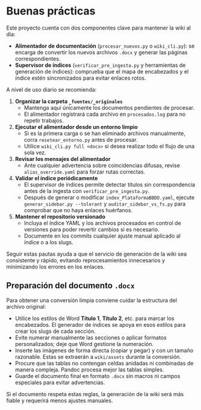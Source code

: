 # Buenas prácticas

Este proyecto cuenta con dos componentes clave para mantener la wiki al día:

- **Alimentador de documentación** (`procesar_nuevos.py` o `wiki_cli.py`): se encarga de convertir los nuevos archivos `.docx` y generar las páginas correspondientes.
- **Supervisor de índices** (`verificar_pre_ingesta.py` y herramientas de generación de índices): comprueba que el mapa de encabezados y el índice estén sincronizados para evitar enlaces rotos.

A nivel de uso diario se recomienda:

1. **Organizar la carpeta `_fuentes/_originales`**
   - Mantenga aquí únicamente los documentos pendientes de procesar.
   - El alimentador registrará cada archivo en `procesados.log` para no repetir trabajos.
2. **Ejecutar el alimentador desde un entorno limpio**
   - Si es la primera carga o se han eliminado archivos manualmente, corra `resetear_entorno.py` antes de procesar.
   - Utilice `wiki_cli.py full <docx>` si desea realizar todo el flujo de una sola vez.
3. **Revisar los mensajes del alimentador**
   - Ante cualquier advertencia sobre coincidencias difusas, revise `alias_override.yaml` para forzar rutas correctas.
4. **Validar el índice periódicamente**
   - El supervisor de índices permite detectar títulos sin correspondencia antes de la ingesta con `verificar_pre_ingesta.py`.
   - Después de generar o modificar `index_PlataformaBBDD.yaml`, ejecute `generar_sidebar.py --tolerant` y `auditar_sidebar_vs_fs.py` para comprobar que no haya enlaces huérfanos.
5. **Mantener el repositorio versionado**
   - Incluya el índice YAML y los archivos procesados en control de versiones para poder revertir cambios si es necesario.
   - Documente en los commits cualquier ajuste manual aplicado al índice o a los slugs.

Seguir estas pautas ayuda a que el servicio de generación de la wiki sea consistente y rápido, evitando reprocesamientos innecesarios y minimizando los errores en los enlaces.

## Preparación del documento `.docx`

Para obtener una conversión limpia conviene cuidar la estructura del archivo original:

* Utilice los estilos de Word **Título 1**, **Título 2**, etc. para marcar los encabezados. El generador de índices se apoya en esos estilos para crear los slugs de cada sección.
* Evite numerar manualmente las secciones o aplicar formatos personalizados; deje que Word gestione la numeración.
* Inserte las imágenes de forma directa (copiar y pegar) y con un tamaño razonable. Estas se extraerán a `wiki/assets` durante la conversión.
* Procure que las tablas no contengan celdas anidadas ni combinadas de manera compleja. Pandoc procesa mejor las tablas simples.
* Guarde el documento final en formato `.docx` sin macros ni campos especiales para evitar advertencias.

Si el documento respeta estas reglas, la generación de la wiki será más fiable y requerirá menos ajustes manuales.


